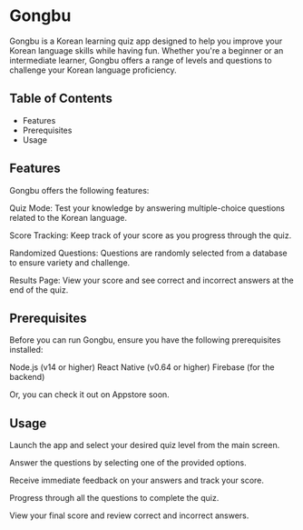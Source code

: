 # Gongbu
Gongbu is a Korean learning quiz app designed to help you improve your Korean language skills while having fun. Whether you're a beginner or an intermediate learner, Gongbu offers a range of levels and questions to challenge your Korean language proficiency.

## Table of Contents
* Features
* Prerequisites
* Usage

## Features
Gongbu offers the following features:

Quiz Mode: Test your knowledge by answering multiple-choice questions related to the Korean language.

Score Tracking: Keep track of your score as you progress through the quiz.

Randomized Questions: Questions are randomly selected from a database to ensure variety and challenge.

Results Page: View your score and see correct and incorrect answers at the end of the quiz.

## Prerequisites
Before you can run Gongbu, ensure you have the following prerequisites installed:

Node.js (v14 or higher)
React Native (v0.64 or higher)
Firebase (for the backend)

Or, you can check it out on Appstore soon.

## Usage
Launch the app and select your desired quiz level from the main screen.

Answer the questions by selecting one of the provided options.

Receive immediate feedback on your answers and track your score.

Progress through all the questions to complete the quiz.

View your final score and review correct and incorrect answers.
